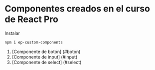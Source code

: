 # Componentes creados en el curso de React Pro

Instalar
```
npm i ep-custom-components
```

1. [Componente de botón] (#boton)
2. [Componente de input] (#input)
3. [Componente de select] (#select)
